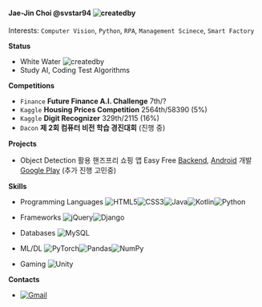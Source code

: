 #### Jae-Jin Choi @svstar94 ![createdby](https://img.shields.io/badge/Created%20by-sosin-blueviolet?style=plastic&logo=visual-studio-code&logoColor=skyblue)

Interests: `Computer Vision`, `Python`, `RPA`, `Management Scinece`, `Smart Factory`



**Status**

- White Water ![createdby](https://img.shields.io/badge/白水-black?style=plastic)
- Study AI, Coding Test Algorithms



**Competitions**

- `Finance` **Future Finance A.I. Challenge** 7th/?
- `Kaggle` **Housing Prices Competition** 2564th/58390 (5%)
- `Kaggle` **Digit Recognizer** 329th/2115 (16%)
- `Dacon` **제 2회 컴퓨터 비전 학습 경진대회** (진행 중)



**Projects**

- Object Detection 활용 핸즈프리 쇼핑 앱 Easy Free [Backend](https://github.com/EasyFree-Project/EasyFree-Backend), [Android](https://github.com/EasyFree-Project/EasyFree-Android) 개발 [Google Play](https://play.google.com/store/apps/details?id=com.sosin.easyfree) (추가 진행 고민중)



**Skills**

- Programming Languages <img alt="HTML5" src="https://img.shields.io/badge/html5%20-%23E34F26.svg?&style=for-the-badge&logo=html5&logoColor=white"/><img alt="CSS3" src="https://img.shields.io/badge/css3%20-%231572B6.svg?&style=for-the-badge&logo=css3&logoColor=white"/><img alt="Java" src="https://img.shields.io/badge/java-%23ED8B00.svg?&style=for-the-badge&logo=java&logoColor=white"/><img alt="Kotlin" src="https://img.shields.io/badge/kotlin-%230095D5.svg?&style=for-the-badge&logo=kotlin&logoColor=white"/><img alt="Python" src="https://img.shields.io/badge/python%20-%2314354C.svg?&style=for-the-badge&logo=python&logoColor=white"/>

- Frameworks <img alt="jQuery" src="https://img.shields.io/badge/jquery%20-%230769AD.svg?&style=for-the-badge&logo=jquery&logoColor=white"/><img alt="Django" src="https://img.shields.io/badge/django%20-%23092E20.svg?&style=for-the-badge&logo=django&logoColor=white"/>
- Databases <img alt="MySQL" src="https://img.shields.io/badge/mysql-%2300f.svg?&style=for-the-badge&logo=mysql&logoColor=white"/>
- ML/DL <img alt="PyTorch" src="https://img.shields.io/badge/PyTorch%20-%23EE4C2C.svg?&style=for-the-badge&logo=PyTorch&logoColor=white" /><img alt="Pandas" src="https://img.shields.io/badge/pandas%20-%23150458.svg?&style=for-the-badge&logo=pandas&logoColor=white" /><img alt="NumPy" src="https://img.shields.io/badge/numpy%20-%23013243.svg?&style=for-the-badge&logo=numpy&logoColor=white" />
- Gaming <img alt="Unity" src="https://img.shields.io/badge/unity%20-%23000000.svg?&style=for-the-badge&logo=unity&logoColor=white"/>



**Contacts**

- [<img alt="Gmail" src="https://img.shields.io/badge/Gmail-D14836?style=for-the-badge&logo=gmail&logoColor=white" />](mailto:svstar94@gmail.com)



<!-- 이모지 ✨🔭🌱👯🤔💬📫😄⚡ -->

<!-- Github Badge https://shields.io/ -->

<!-- 뱃지 참고 https://github.com/Ileriayo/markdown-badges -->
